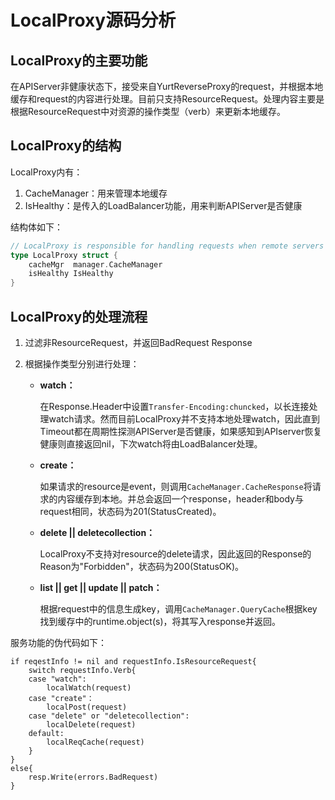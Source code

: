 # LocalProxy源码分析



## LocalProxy的主要功能

在APIServer非健康状态下，接受来自YurtReverseProxy的request，并根据本地缓存和request的内容进行处理。目前只支持ResourceRequest。处理内容主要是根据ResourceRequest中对资源的操作类型（verb）来更新本地缓存。



## LocalProxy的结构

LocalProxy内有：

1. CacheManager：用来管理本地缓存
2. IsHealthy：是传入的LoadBalancer功能，用来判断APIServer是否健康

结构体如下：

```go
// LocalProxy is responsible for handling requests when remote servers are unhealthy
type LocalProxy struct {
	cacheMgr  manager.CacheManager
	isHealthy IsHealthy
}
```



## LocalProxy的处理流程

1. 过滤非ResourceRequest，并返回BadRequest Response

2. 根据操作类型分别进行处理：

   - **watch：**

     在Response.Header中设置`Transfer-Encoding:chuncked`，以长连接处理watch请求。然而目前LocalProxy并不支持本地处理watch，因此直到Timeout都在周期性探测APIServer是否健康，如果感知到APIserver恢复健康则直接返回nil，下次watch将由LoadBalancer处理。

   - **create：**

     如果请求的resource是event，则调用`CacheManager.CacheResponse`将请求的内容缓存到本地。并总会返回一个response，header和body与request相同，状态码为201(StatusCreated)。

   - **delete || deletecollection：**

     LocalProxy不支持对resource的delete请求，因此返回的Response的Reason为"Forbidden"，状态码为200(StatusOK)。

   - **list || get || update || patch：**

     根据request中的信息生成key，调用`CacheManager.QueryCache`根据key找到缓存中的runtime.object(s)，将其写入response并返回。

服务功能的伪代码如下：

```
if reqestInfo != nil and requestInfo.IsResourceRequest{
	switch requestInfo.Verb{
	case "watch":
		localWatch(request)
	case "create"：
		localPost(request)
	case "delete" or "deletecollection":
		localDelete(request)
	default:
		localReqCache(request)
	}
}
else{
	resp.Write(errors.BadRequest)
}
```




